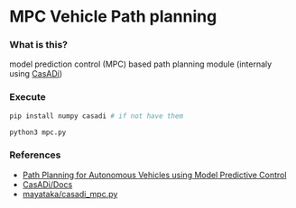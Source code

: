 # MPC Vehicle Path planning

### What is this?

model prediction control (MPC) based path planning module (internaly using [CasADi](https://web.casadi.org))

### Execute

```sh
pip install numpy casadi # if not have them
```

```sh
python3 mpc.py
```

### References

- [Path Planning for Autonomous Vehicles using Model Predictive Control](https://users.soe.ucsc.edu/~habhakta/MPC_pathPlanning.pdf)
- [CasADi/Docs](https://web.casadi.org/docs/)
- [mayataka/casadi_mpc.py](https://gist.github.com/mayataka/bc08faa63a94d8b48ceba77cc79c7ccc)
